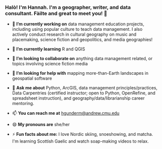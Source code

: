 ### Halò! I'm Hannah. I'm a geographer, writer, and data consultant. Fàilte and great to meet you! 👋

- 🔭 **I’m currently working on** data management education projects, including using popular culture to teach data management. I also actively conduct research in cultural geography on music and placemaking, science fiction and geopolitics, and media geographies!

- 🌱 **I’m currently learning** R and QGIS

- 👯 **I’m looking to collaborate on** anything data management related, or topics involving science fiction media

- 🤔 **I’m looking for help with** mapping more-than-Earth landscapes in geospatial software

- 💬 **Ask me about** Python, ArcGIS, data management principles/practices, Data Carpentries (certified instructor; open to Python, OpenRefine, and spreadsheet instruction), and geography/data/librarianship career mentoring.

- 📫 **You can reach me at** hgunderm@andrew.cmu.edu

- 😄 **My pronouns are** she/her

- ⚡ **Fun facts about me:** I love Nordic skiing, snoeshowing, and matcha. I'm learning Scottish Gaelic and watch soap-making videos to relax. 
